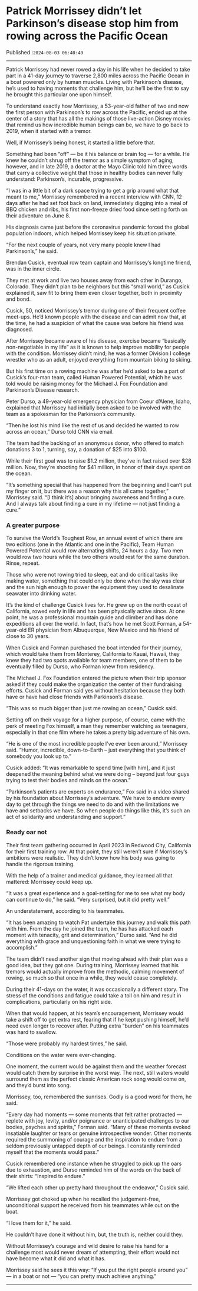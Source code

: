# Patrick Morrissey didn’t let Parkinson’s disease stop him from rowing across the Pacific Ocean

Published :`2024-08-03 06:40:49`

---

Patrick Morrissey had never rowed a day in his life when he decided to take part in a 41-day journey to traverse 2,800 miles across the Pacific Ocean in a boat powered only by human muscles. Living with Parkinson’s disease, he’s used to having moments that challenge him, but he’ll be the first to say he brought this particular one upon himself.

To understand exactly how Morrissey, a 53-year-old father of two and now the first person with Parkinson’s to row across the Pacific, ended up at the center of a story that has all the makings of those live-action Disney movies that remind us how incredible human beings can be, we have to go back to 2019, when it started with a tremor.

Well, if Morrissey’s being honest, it started a little before that.

Something had been “off” — be it his balance or brain fog — for a while. He knew he couldn’t shrug off the tremor as a simple symptom of aging, however, and in late 2019, a doctor at the Mayo Clinic told him three words that carry a collective weight that those in healthy bodies can never fully understand: Parkinson’s, incurable, progressive.

“I was in a little bit of a dark space trying to get a grip around what that meant to me,” Morrissey remembered in a recent interview with CNN, 12 days after he had set foot back on land, immediately digging into a meal of BBQ chicken and ribs, his first non-freeze dried food since setting forth on their adventure on June 8.

His diagnosis came just before the coronavirus pandemic forced the global population indoors, which helped Morrissey keep his situation private.

“For the next couple of years, not very many people knew I had Parkinson’s,” he said.

Brendan Cusick, eventual row team captain and Morrissey’s longtime friend, was in the inner circle.

They met at work and live two houses away from each other in Durango, Colorado. They didn’t plan to be neighbors but this “small world,” as Cusick explained it, saw fit to bring them even closer together, both in proximity and bond.

Cusick, 50, noticed Morrissey’s tremor during one of their frequent coffee meet-ups. He’d known people with the disease and can admit now that, at the time, he had a suspicion of what the cause was before his friend was diagnosed.

After Morrissey became aware of his disease, exercise became “basically non-negotiable in my life” as it is known to help improve mobility for people with the condition. Morrissey didn’t mind; he was a former Division I college wrestler who as an adult, enjoyed everything from mountain biking to skiing.

But his first time on a rowing machine was after he’d asked to be a part of Cusick’s four-man team, called Human Powered Potential, which he was told would be raising money for the Michael J. Fox Foundation and Parkinson’s Disease research.

Peter Durso, a 49-year-old emergency physician from Coeur d’Alene, Idaho, explained that Morrissey had initially been asked to be involved with the team as a spokesman for the Parkinson’s community.

“Then he lost his mind like the rest of us and decided he wanted to row across an ocean,” Durso told CNN via email.

The team had the backing of an anonymous donor, who offered to match donations 3 to 1, turning, say, a donation of $25 into $100.

While their first goal was to raise $1.2 million, they’ve in fact raised over $28 million. Now, they’re shooting for $41 million, in honor of their days spent on the ocean.

“It’s something special that has happened from the beginning and I can’t put my finger on it, but there was a reason why this all came together,” Morrissey said. “[I think it’s] about bringing awareness and finding a cure. And I always talk about finding a cure in my lifetime — not just finding a cure.”

### A greater purpose

To survive the World’s Toughest Row, an annual event of which there are two editions (one in the Atlantic and one in the Pacific), Team Human Powered Potential would row alternating shifts, 24 hours a day. Two men would row two hours while the two others would rest for the same duration. Rinse, repeat.

Those who were not rowing tried to sleep, eat and do critical tasks like making water, something that could only be done when the sky was clear and the sun high enough to power the equipment they used to desalinate seawater into drinking water.

It’s the kind of challenge Cusick lives for. He grew up on the north coast of California, rowed early in life and has been physically active since. At one point, he was a professional mountain guide and climber and has done expeditions all over the world. In fact, that’s how he met Scott Forman, a 54-year-old ER physician from Albuquerque, New Mexico and his friend of close to 30 years.

When Cusick and Forman purchased the boat intended for their journey, which would take them from Monterey, California to Kauai, Hawaii, they knew they had two spots available for team members, one of them to be eventually filled by Durso, who Forman knew from residency.

The Michael J. Fox Foundation entered the picture when their trip sponsor asked if they could make the organization the center of their fundraising efforts. Cusick and Forman said yes without hesitation because they both have or have had close friends with Parkinson’s disease.

“This was so much bigger than just me rowing an ocean,” Cusick said.

Setting off on their voyage for a higher purpose, of course, came with the perk of meeting Fox himself, a man they remember watching as teenagers, especially in that one film where he takes a pretty big adventure of his own.

“He is one of the most incredible people I’ve ever been around,” Morrissey said. “Humor, incredible, down-to-Earth – just everything that you think of somebody you look up to.”

Cusick added: “It was remarkable to spend time [with him], and it just deepened the meaning behind what we were doing – beyond just four guys trying to test their bodies and minds on the ocean.”

“Parkinson’s patients are experts on endurance,” Fox said in a video shared by his foundation about Morrissey’s adventure. “We have to endure every day to get through the things we need to do and with the limitations we have and setbacks we have. So when people do things like this, it’s such an act of solidarity and understanding and support.”

### Ready oar not

Their first team gathering occurred in April 2023 in Redwood City, California for their first training row. At that point, they still weren’t sure if Morrissey’s ambitions were realistic. They didn’t know how his body was going to handle the rigorous training.

With the help of a trainer and medical guidance, they learned all that mattered: Morrissey could keep up.

“It was a great experience and a goal-setting for me to see what my body can continue to do,” he said. “Very surprised, but it did pretty well.”

An understatement, according to his teammates.

“It has been amazing to watch Pat undertake this journey and walk this path with him. From the day he joined the team, he has has attacked each moment with tenacity, grit and determination,” Durso said. “And he did everything with grace and unquestioning faith in what we were trying to accomplish.”

The team didn’t need another sign that moving ahead with their plan was a good idea, but they got one. During training, Morrissey learned that his tremors would actually improve from the methodic, calming movement of rowing, so much so that once in a while, they would cease completely.

During their 41-days on the water, it was occasionally a different story. The stress of the conditions and fatigue could take a toll on him and result in complications, particularly on his right side.

When that would happen, at his team’s encouragement, Morrissey would take a shift off to get extra rest, fearing that if he kept pushing himself, he’d need even longer to recover after. Putting extra “burden” on his teammates was hard to swallow.

“Those were probably my hardest times,” he said.

Conditions on the water were ever-changing.

One moment, the current would be against them and the weather forecast would catch them by surprise in the worst way. The next, still waters would surround them as the perfect classic American rock song would come on, and they’d burst into song.

Morrissey, too, remembered the sunrises. Godly is a good word for them, he said.

“Every day had moments — some moments that felt rather protracted — replete with joy, levity, and/or poignance or unanticipated challenges to our bodies, psyches and spirits,” Forman said. “Many of these moments evoked insatiable laughter or tears or genuine introspective wonder. Other moments required the summoning of courage and the inspiration to endure from a seldom previously untapped depth of our beings. I constantly reminded myself that the moments would pass.”

Cusick remembered one instance when he struggled to pick up the oars due to exhaustion, and Durso reminded him of the words on the back of their shirts: “Inspired to endure.”

“We lifted each other up pretty hard throughout the endeavor,” Cusick said.

Morrissey got choked up when he recalled the judgement-free, unconditional support he received from his teammates while out on the boat.

“I love them for it,” he said.

He couldn’t have done it without him, but, the truth is, neither could they.

Without Morrissey’s courage and wild desire to raise his hand for a challenge most would never dream of attempting, their effort would not have become what it did and what it has.

Morrissey said he sees it this way: “If you put the right people around you” — in a boat or not — “you can pretty much achieve anything.”

---

